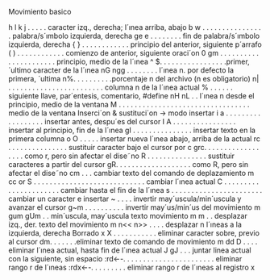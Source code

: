 



Movimiento basico

h l k j . . . . . caracter izq., derecha; l´ınea arriba, abajo
b w . . . . . . . . . . . . . . . . palabra/s´ımbolo izquierda, derecha
ge e . . . . . . . . fin de palabra/s´ımbolo izquierda, derecha
{ } . . . . . . . . . . . . principio del anterior, siguiente p´arrafo
( ) . . . . . . . . . . . . comienzo de anterior, siguiente oraci´on
0 gm . . . . . . . . . . . . . . . . . . . . . . principio, medio de la l´ınea
^ $. . . . . . . . . . . . . . . . .primer, ´ultimo caracter de la l´ınea
nG ngg . . . . . . . . l´ınea n. por defecto la primera, ´ultima
n%. . . . . . . . . .porcentaje n del archivo (n es obligatorio)
n| . . . . . . . . . . . . . . . . . . . . . . . . columna n de la l´ınea actual
% . . . . . . siguiente llave, par´entesis, comentario, #define
nH nL . . l´ınea n desde el principio, medio de la ventana
M . . . . . . . . . . . . . . . . . . . . . . . . . . . . . . . . . medio de la ventana
Inserci´on & sustituci´on → modo insertar
i a . . . . . . . . . . . . . . . . . . insertar antes, despu´es del cursor
I A . . . . . . . . . . . . . . . . insertar al principio, fin de la l´ınea
gI . . . . . . . . . . . . . . . insertar texto en la primera columna
o O . . . . . insertar nueva l´ınea abajo, arriba de la actual
rc . . . . . . . . . . . . . . . sustituir caracter bajo el cursor por c
grc. . . . . . . . . . . . . . . . . . como r, pero sin afectar el dise˜no
R . . . . . . . . . . . . . . . sustituir caracteres a partir del cursor
gR. . . . . . . . . . . . . . . . . . . como R, pero sin afectar el dise˜no
cm . . . cambiar texto del comando de deplazamiento m
cc or S . . . . . . . . . . . . . . . . . . . . . . . . . . . . cambiar l´ınea actual
C . . . . . . . . . . . . . . . . . . . . . . cambiar hasta el fin de la l´ınea
s . . . . . . . . . . . . . . . . . . . . . . . cambiar un caracter e insertar
~ . . . . invertir may´uscula/min´uscula y avanzar el cursor
g~m . . . . . . . . . . invertir may´us/min´us del movimiento m
gum gUm . . min´uscula, may´uscula texto movimiento m
<m >m . . desplazar izq., der. texto del movimiento m
n<< n>> . . . . desplazar n l´ıneas a la izquierda, derecha
Borrado
x X . . . . . . . . . . . eliminar caracter sobre, previo al cursor
dm. . . . . . .eliminar texto de comando de movimiento m
dd D . . . . eliminar l´ınea actual, hasta fin de l´ınea actual
J gJ . . . juntar linea actual con la siguiente, sin espacio
:rd←-. . . . . . . . . . . . . . . . . . . . . . . eliminar rango r de l´ıneas
:rdx←-. . . . . . . . . eliminar rango r de l´ıneas al registro x